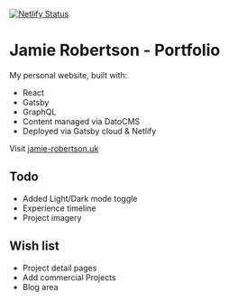
[![Netlify Status](https://api.netlify.com/api/v1/badges/38acf3c0-0e10-4f74-a05c-f022c2aa4d8a/deploy-status)](https://app.netlify.com/sites/gifted-chandrasekhar-630707/deploys)

# Jamie Robertson - Portfolio

My personal website, built with:

- React
- Gatsby
- GraphQL
- Content managed via DatoCMS
- Deployed via Gatsby cloud & Netlify 

Visit [jamie-robertson.uk](https://www.jamie-robertson.uk)

## Todo

- Added Light/Dark mode toggle
- Experience timeline
- Project imagery

## Wish list
- Project detail pages
- Add commercial Projects
- Blog area